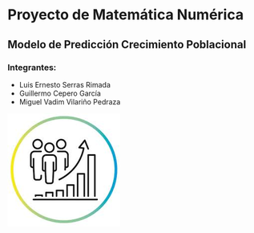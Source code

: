 # Proyecto de Matemática Numérica
## Modelo de Predicción Crecimiento Poblacional
<r>

### Integrantes:
* Luis Ernesto Serras Rimada 
* Guillermo Cepero García 
* Miguel Vadim Vilariño Pedraza

![](img/people.jpeg)